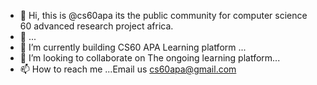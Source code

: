 - 👋 Hi, this is @cs60apa its the public community for computer science 60 advanced research project africa.
- 👀 ...
- 🌱 I’m currently building CS60 APA Learning platform ...
- 💞️ I’m looking to collaborate on The ongoing learning platform...
- 📫 How to reach me ...Email us cs60apa@gmail.com


<!---
cs60apa/cs60apa is a ✨ special ✨ repository because its `README.md` (this file) appears on your GitHub profile.
You can click the Preview link to take a look at your changes.
--->
